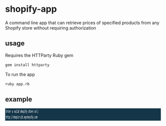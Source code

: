 # shopify-app
A command line app that can retrieve prices of specified products from any Shopify store without requiring authorization

## usage
Requires the HTTParty Ruby gem
```sh
gem install httparty
```

To run the app
```sh
ruby app.rb
```

## example
<img src="/screenshots/url_prompt_img.PNG" alt="alt text" width="900" height="40">

